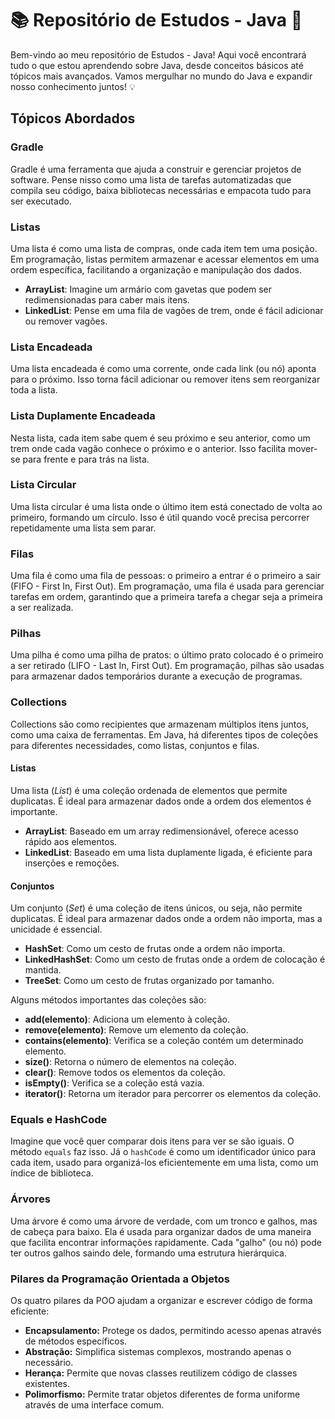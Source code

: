# 📚 Repositório de Estudos - Java 🚀

Bem-vindo ao meu repositório de Estudos - Java! Aqui você encontrará tudo o que estou aprendendo sobre Java, desde conceitos básicos até tópicos mais avançados. Vamos mergulhar no mundo do Java e expandir nosso conhecimento juntos! 💡

## Tópicos Abordados

### Gradle 
Gradle é uma ferramenta que ajuda a construir e gerenciar projetos de software. Pense nisso como uma lista de tarefas automatizadas que compila seu código, baixa bibliotecas necessárias e empacota tudo para ser executado.

### Listas 
Uma lista é como uma lista de compras, onde cada item tem uma posição. Em programação, listas permitem armazenar e acessar elementos em uma ordem específica, facilitando a organização e manipulação dos dados.

- **ArrayList**: Imagine um armário com gavetas que podem ser redimensionadas para caber mais itens.
- **LinkedList**: Pense em uma fila de vagões de trem, onde é fácil adicionar ou remover vagões.

### Lista Encadeada 
Uma lista encadeada é como uma corrente, onde cada link (ou nó) aponta para o próximo. Isso torna fácil adicionar ou remover itens sem reorganizar toda a lista.

### Lista Duplamente Encadeada
Nesta lista, cada item sabe quem é seu próximo e seu anterior, como um trem onde cada vagão conhece o próximo e o anterior. Isso facilita mover-se para frente e para trás na lista.

### Lista Circular 
Uma lista circular é uma lista onde o último item está conectado de volta ao primeiro, formando um círculo. Isso é útil quando você precisa percorrer repetidamente uma lista sem parar.

### Filas
Uma fila é como uma fila de pessoas: o primeiro a entrar é o primeiro a sair (FIFO - First In, First Out). Em programação, uma fila é usada para gerenciar tarefas em ordem, garantindo que a primeira tarefa a chegar seja a primeira a ser realizada.

### Pilhas
Uma pilha é como uma pilha de pratos: o último prato colocado é o primeiro a ser retirado (LIFO - Last In, First Out). Em programação, pilhas são usadas para armazenar dados temporários durante a execução de programas.

### Collections
Collections são como recipientes que armazenam múltiplos itens juntos, como uma caixa de ferramentas. Em Java, há diferentes tipos de coleções para diferentes necessidades, como listas, conjuntos e filas. 

#### Listas 
Uma lista (*List*) é uma coleção ordenada de elementos que permite duplicatas. É ideal para armazenar dados onde a ordem dos elementos é importante.

- **ArrayList**: Baseado em um array redimensionável, oferece acesso rápido aos elementos.
- **LinkedList**: Baseado em uma lista duplamente ligada, é eficiente para inserções e remoções.

#### Conjuntos 
Um conjunto (*Set*) é uma coleção de itens únicos, ou seja, não permite duplicatas. É ideal para armazenar dados onde a ordem não importa, mas a unicidade é essencial.

- **HashSet**: Como um cesto de frutas onde a ordem não importa.
- **LinkedHashSet**: Como um cesto de frutas onde a ordem de colocação é mantida.
- **TreeSet**: Como um cesto de frutas organizado por tamanho.

Alguns métodos importantes das coleções são:

- **add(elemento)**: Adiciona um elemento à coleção.
- **remove(elemento)**: Remove um elemento da coleção.
- **contains(elemento)**: Verifica se a coleção contém um determinado elemento.
- **size()**: Retorna o número de elementos na coleção.
- **clear()**: Remove todos os elementos da coleção.
- **isEmpty()**: Verifica se a coleção está vazia.
- **iterator()**: Retorna um iterador para percorrer os elementos da coleção.

### Equals e HashCode 
Imagine que você quer comparar dois itens para ver se são iguais. O método `equals` faz isso. Já o `hashCode` é como um identificador único para cada item, usado para organizá-los eficientemente em uma lista, como um índice de biblioteca.

### Árvores 
Uma árvore é como uma árvore de verdade, com um tronco e galhos, mas de cabeça para baixo. Ela é usada para organizar dados de uma maneira que facilita encontrar informações rapidamente. Cada "galho" (ou nó) pode ter outros galhos saindo dele, formando uma estrutura hierárquica.

### Pilares da Programação Orientada a Objetos
Os quatro pilares da POO ajudam a organizar e escrever código de forma eficiente:
- **Encapsulamento:** Protege os dados, permitindo acesso apenas através de métodos específicos.
- **Abstração:** Simplifica sistemas complexos, mostrando apenas o necessário.
- **Herança:** Permite que novas classes reutilizem código de classes existentes.
- **Polimorfismo:** Permite tratar objetos diferentes de forma uniforme através de uma interface comum.
